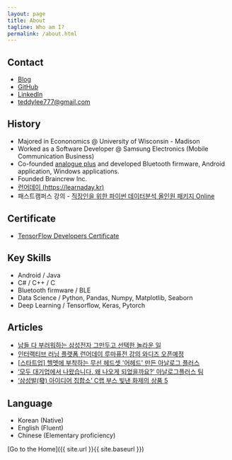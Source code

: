 ```yaml
---
layout: page
title: About
tagline: Who am I?
permalink: /about.html
---
```


## Contact
+ [Blog](https://teddylee777.github.io)
+ [GitHub](https://github.com/teddylee777)
+ [LinkedIn](https://www.linkedin.com/in/teddy-lee/)
+ <teddylee777@gmail.com>

## History
+ Majored in Econonomics @ University of Wisconsin - Madison
+ Worked as a Software Developer @ Samsung Electronics (Mobile Communication Business)
+ Co-founded [analogue plus](https://www.analogue-plus.com) and developed Bluetooth firmware, Android application, Windows applications.
+ Founded Braincrew Inc.
+ [런어데이 (https://learnaday.kr)](https://learnaday.kr)
+ 패스트캠퍼스 강의 - [직장인을 위한 파이썬 데이터분석 올인원 패키지 Online](https://fastcampus.co.kr/data_online_pyd)

## Certificate
+ [TensorFlow Developers Certificate](https://www.credential.net/bbed6f0a-2767-4526-afe8-bd3ffc09ba2d)

## Key Skills
+ Android / Java
+ C# / C++ / C
+ Bluetooth firmware / BLE
+ Data Science / Python, Pandas, Numpy, Matplotlib, Seaborn
+ Deep Learning / Tensorflow, Keras, Pytorch

## Articles
+ [남들 다 부러워하는 삼성전자 그만두고 선택한 놀라운 일](https://1boon.kakao.com/fastcampus/5e816892e0b0c27a3bf31c1c)
+ [인터랙티브 러닝 플랫폼 런어데이 루마퓨전 강의 와디즈 오픈예정](http://www.newsfreezone.co.kr/news/articleView.html?idxno=213663)
+ [[스타트업] 헬멧에 부착하는 무선 헤드셋 '어헤드' 만든 아날로그 플러스](https://1boon.kakao.com/appstory/171208_3)
+ [‘모두 대기업에서 나왔습니다. 왜 나오게 되었을까요?’ 아날로그플러스 팀](https://www.theteams.kr/teamterview/page/264)
+ [‘삼성발(發) 아이디어 집합소’ C랩 부스 빛낸 화제의 상품 5](https://news.samsung.com/kr/%ED%86%A1%ED%86%A1-%ED%8A%80%EB%8A%94-%EC%95%84%EC%9D%B4%EB%94%94%EC%96%B4%EA%B0%80-%EA%B0%80%EB%93%9D-%ED%8A%B9%EB%B3%84%ED%95%9C-8%EA%B0%9C-%EC%A0%9C%ED%92%88-%EC%84%A0%EB%B3%B4%EC%9D%B8-c%EB%9E%A9?cid=in_paid_display_affiliate_cake_cefest_eshop_hhp_20200101_none)

## Language
+ Korean (Native)
+ English (Fluent)
+ Chinese (Elementary proficiency)

[Go to the Home]({{ site.url }}{{ site.baseurl }})
